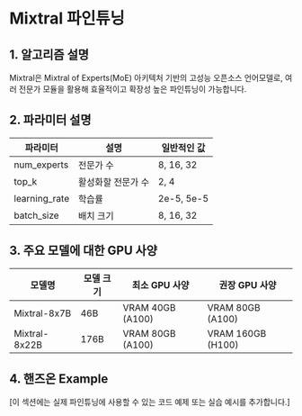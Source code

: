 # Mixtral 파인튜닝

## 1. 알고리즘 설명

Mixtral은 Mixtral of Experts(MoE) 아키텍처 기반의 고성능 오픈소스 언어모델로, 여러 전문가 모듈을 활용해 효율적이고 확장성 높은 파인튜닝이 가능합니다.

## 2. 파라미터 설명

| 파라미터 | 설명 | 일반적인 값 |
|-----------|------|------------|
| num_experts | 전문가 수 | 8, 16, 32 |
| top_k | 활성화할 전문가 수 | 2, 4 |
| learning_rate | 학습률 | 2e-5, 5e-5 |
| batch_size | 배치 크기 | 8, 16, 32 |

## 3. 주요 모델에 대한 GPU 사양

| 모델명 | 모델 크기 | 최소 GPU 사양 | 권장 GPU 사양 |
|--------|-----------|--------------|--------------|
| Mixtral-8x7B | 46B | VRAM 40GB (A100) | VRAM 80GB (A100) |
| Mixtral-8x22B | 176B | VRAM 80GB (A100) | VRAM 160GB (H100) |

## 4. 핸즈온 Example

[이 섹션에는 실제 파인튜닝에 사용할 수 있는 코드 예제 또는 실습 예시를 추가합니다.]

